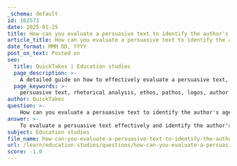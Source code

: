 ```yaml
---
_schema: default
id: 162573
date: 2025-01-25
title: How can you evaluate a persuasive text to identify the author's agenda and assess the strength of their arguments?
article_title: How can you evaluate a persuasive text to identify the author's agenda and assess the strength of their arguments?
date_format: MMM DD, YYYY
post_on_text: Posted on
seo:
  title: QuickTakes | Education studies
  page_description: >-
    A detailed guide on how to effectively evaluate a persuasive text, identifying the author's agenda and assessing the strength of their arguments through rhetorical analysis.
  page_keywords: >-
    persuasive text, rhetorical analysis, ethos, pathos, logos, author's agenda, audience analysis, evidence evaluation, counterarguments, rhetorical appeals, writing techniques
author: QuickTakes
question: >-
    How can you evaluate a persuasive text to identify the author's agenda and assess the strength of their arguments?
answer: >-
    To evaluate a persuasive text effectively and identify the author's agenda while assessing the strength of their arguments, you can follow a systematic approach that involves several key components of rhetorical analysis. Here’s a detailed guide:\n\n### 1. Identify the Rhetorical Situation\nUnderstanding the context in which the text was created is crucial. This includes:\n\n- **Speaker/Author**: Investigate who the author is, their qualifications, background, and intentions. An author with credible expertise in the subject matter is more likely to present a strong argument.\n  \n- **Audience**: Determine who the intended audience is. Understanding their values, beliefs, and expectations can reveal how the text is tailored to resonate with them.\n\n- **Purpose**: Clarify the primary goal of the text. Is it to persuade, inform, entertain, or a combination? Recognizing the purpose helps in understanding the strategies employed by the author.\n\n- **Context**: Consider the situational factors that influenced the creation of the text, such as historical, cultural, and social contexts.\n\n### 2. Analyze Rhetorical Appeals\nExamine how the author employs the three main rhetorical appeals:\n\n- **Ethos**: Look for how the author establishes credibility. What qualifications or experiences do they present to gain the audience's trust?\n\n- **Pathos**: Analyze the emotional appeals made by the author. How does the text evoke emotions? What specific emotional responses are targeted?\n\n- **Logos**: Investigate the logical structure of the argument. How does the author use evidence, facts, and logical reasoning to support their claims?\n\n### 3. Evaluate Techniques and Strategies\nConsider the specific techniques and strategies used by the author:\n\n- **Diction**: Analyze the choice of words and how it affects the tone and meaning of the text. Strong word choice can enhance persuasiveness.\n\n- **Syntax**: Examine sentence structure and how it impacts clarity and persuasiveness. Complex sentences may convey sophistication, while simpler structures can enhance accessibility.\n\n- **Imagery and Figurative Language**: Look for descriptive language, metaphors, and similes. These elements can enhance the message and engage the audience.\n\n- **Tone and Style**: Evaluate the author's attitude towards the subject and the overall writing style. Is it formal, informal, serious, or humorous? The tone can significantly influence the audience's reception.\n\n### 4. Assess Evidence and Reasoning\nA strong argument is supported by credible evidence. Look for:\n\n- **Types of Evidence**: Identify the types of evidence used, such as empirical data, expert testimony, and relevant examples. \n\n- **Logical Connections**: Ensure that the reasoning connects the evidence to the claims effectively. Weak connections can undermine the argument's strength.\n\n### 5. Address Counterarguments\nA well-rounded argument acknowledges opposing viewpoints. Evaluate how the author addresses counterarguments:\n\n- **Strengths**: Does the author provide a breadth of reasons to support their claims?\n  \n- **Weaknesses**: Are there any flaws in the counterarguments presented? If any part of the argument is invalidated, it may weaken the overall position.\n\n### 6. Reflect on Rhetorical Effects\nConsider the overall impact of the rhetorical strategies used. How do they contribute to the effectiveness of the argument? Reflect on the implications of the author's choices.\n\n### 7. Synthesize Findings\nIn your conclusion, summarize the key points of your analysis. Reflect on how the rhetorical choices made by the author affect the argument's persuasiveness and overall effectiveness.\n\nBy following these steps, you can critically evaluate a persuasive text, identify the author's agenda, and assess the strength of their arguments effectively. This approach not only enhances your understanding of the text but also equips you with the skills to engage with persuasive writing in a more informed manner.
subject: Education studies
file_name: how-can-you-evaluate-a-persuasive-text-to-identify-the-authors-agenda-and-assess-the-strength-of-their-arguments.md
url: /learn/education-studies/questions/how-can-you-evaluate-a-persuasive-text-to-identify-the-authors-agenda-and-assess-the-strength-of-their-arguments
score: -1.0
---
```


&nbsp;